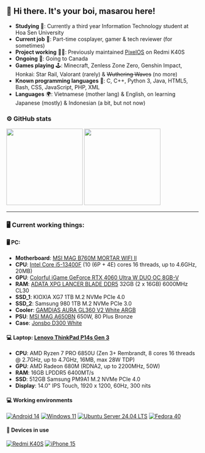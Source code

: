 ## 👋 Hi there. It's your boi, masarou here!

- <b>Studying</b> 🏢: Currently a third year Information Technology student at Hoa Sen University
- <b>Current job</b> 💼: Part-time cosplayer, gamer & tech reviewer (for sometimes)
- <b>Project working</b> 🧑‍💻: Previously maintained <a href="https://github.com/PixelOS-AOSP">PixelOS</a> on Redmi K40S
- <b>Ongoing</b> 🌱: Going to Canada
- <b>Games playing</b> 🕹️: Minecraft, Zenless Zone Zero, Genshin Impact, Honkai: Star Rail, Valorant (rarely) & <s>Wuthering Waves</s> (no more)
- <b>Known programming languages</b> 🌟: C, C++, Python 3, Java, HTML5, Bash, CSS, JavaScript, PHP, XML
- <b>Languages</b> 🌍: Vietnamese (mother lang) & English, on learning Japanese (mostly) & Indonesian (a bit, but not now)

### ⚙️ GitHub stats
<p align="left">
  
<img height="200em" src="https://github-readme-stats.vercel.app/api?username=itsurboimasarou&show_icons=true&theme=tokyonight&include_all_commits=true"/>
<img height="200em" src="https://github-readme-stats.vercel.app/api/top-langs/?username=itsurboimasarou&layout=compact&langs_count=8&theme=tokyonight"/>
  
</p>

---------------------------------------------------------------------------------------
### 🖥️ Current working things:

#### 🖥️ PC:
- <b>Motherboard</b>: [MSI MAG B760M MORTAR WIFI II](https://www.msi.com/Motherboard/MAG-B760M-MORTAR-WIFI-II)
- <b>CPU</b>: [Intel Core i5-13400F](https://ark.intel.com/content/www/us/en/ark/products/230501/intel-core-i5-13400f-processor-20m-cache-up-to-4-60-ghz.html) (10 (6P + 4E) cores 16 threads, up to 4.6GHz, 20MB)
- <b>GPU</b>: [Colorful iGame GeForce RTX 4060 Ultra W DUO OC 8GB-V](https://en.colorful.cn/en/home/product?mid=102&id=beb4ef67-34eb-4b32-aac9-cd6178ce03cd)
- <b>RAM</b>: [ADATA XPG LANCER BLADE DDR5](https://www.xpg.com/us/xpg/dram-modules-lancer-blade-rgb-ddr5) 32GB (2 x 16GB) 6000MHz CL30
- <b>SSD_1</b>: KIOXIA XG7 1TB M.2 NVMe PCIe 4.0
- <b>SSD_2</b>: Samsung 980 1TB M.2 NVMe PCIe 3.0
- <b>Cooler</b>: [GAMDIAS AURA GL360 V2 White ARGB](https://www.gamdias.com/en/aura/component/cooler/AURA_GL360_V2)
- <b>PSU</b>: [MSI MAG A650BN](https://www.msi.com/Power-Supply/MAG-A650BN) 650W, 80 Plus Bronze
- <b>Case</b>: [Jonsbo D300 White](https://www.jonsbo.com/en/products/D300White.html)

#### 💻 Laptop: [Lenovo ThinkPad P14s Gen 3](https://www.lenovo.com/us/en/p/laptops/thinkpad/thinkpadp/thinkpad-p14s-gen-3-14-inch-amd/len101t0048?srsltid=AfmBOoovqGBkI9PqvGBh70-BwajQTUOAFcxTo9E1tAM_-V9TeB7xoNW0)
- <b>CPU</b>: AMD Ryzen 7 PRO 6850U (Zen 3+ Rembrandt, 8 cores 16 threads @ 2.7GHz, up to 4.7GHz, 16MB, max 28W TDP)
- <b>GPU</b>: AMD Radeon 680M (RDNA2, up to 2200MHz, 50W)
- <b>RAM</b>: 16GB LPDDR5 6400MT/s
- <b>SSD</b>: 512GB Samsung PM9A1 M.2 NVMe PCIe 4.0
- <b>Display</b>: 14.0" IPS Touch, 1920 x 1200, 60Hz, 300 nits

#### 💻 Working environments
[![Android 14](https://img.shields.io/badge/Android_14-3DDC84?style=for-the-badge&logo=android&logoColor=white)](https://www.android.com/android-14)
[![Windows 11](https://img.shields.io/badge/Windows_11-0078D6?style=for-the-badge&logo=microsoft&logoColor=white)](https://www.microsoft.com/en-us/windows/windows-11)
[![Ubuntu Server 24.04 LTS](https://img.shields.io/badge/Ubuntu_Server_24.04_LTS-E95420?style=for-the-badge&logo=ubuntu&logoColor=white)](https://releases.ubuntu.com/noble)
[![Fedora 40](https://img.shields.io/badge/Fedora_40-294172?style=for-the-badge&logo=fedora&logoColor=white)](https://fedoramagazine.org/announcing-fedora-linux-40/)

#### 📱 Devices in use
[![Redmi K40S](https://img.shields.io/badge/Redmi_K40S-fd4900?style=for-the-badge&logo=xiaomi&logoColor=ffffff)](https://www.mi.com/redmik40s)
[![iPhone 15](https://img.shields.io/badge/iPhone_15-000000.svg?style=for-the-badge&logo=apple&logoColor=white)](https://www.apple.com/jp/iphone-15/)
